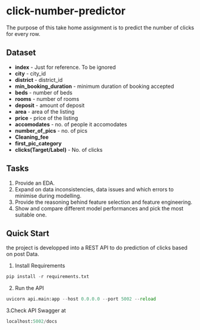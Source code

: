 # click-number-predictor

The purpose of this take home assignment is to predict the number of clicks for every row.

## Dataset

* **index** - Just for reference. To be ignored
* **city** - city_id
* **district** - district_id
* **min_booking_duration** - minimum duration of booking accepted
* **beds** - number of beds
* **rooms** - number of rooms
* **deposit** - amount of deposit
* **area** - area of the listing
* **price** - price of the listing
* **accomodates** - no. of people it accomodates
* **number_of_pics** - no. of pics
* **Cleaning_fee**
* **first_pic_category**
* **clicks(Target/Label)** - No. of clicks

## Tasks
1. Provide an EDA.
2. Expand on data inconsistencies, data issues and which errors to minimise during
modelling.
3. Provide the reasoning behind feature selection and feature engineering.
4. Show and compare different model performances and pick the most suitable one.

## Quick Start
the project is developped into a REST API to do prediction of clicks based on post Data. 
1. Install Requirements
```python
pip install -r requirements.txt 
```
2. Run the API
```python
uvicorn api.main:app --host 0.0.0.0 --port 5002 --reload 
```
3.Check API Swagger at
```python
localhost:5002/docs
```

